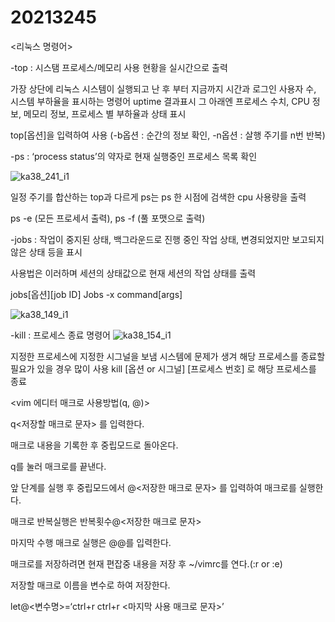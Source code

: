 # 20213245

<리눅스 명령어>


-top : 시스탬 프로세스/메모리 사용 현황을 실시간으로 출력

가장 상단에 리눅스 시스템이 실행되고 난 후 부터 지금까지 시간과 로그인 사용자 수, 시스템 부하율을 표시하는 명령어 uptime 결과표시
그 아래엔 프로세스 수치, CPU 정보, 메모리 정보, 프로세스 별 부하율과 상태 표시

top[옵션]을 입력하여 사용 (-b옵션 : 순간의 정보 확인, -n옵션 : 살행 주기를 n번 반복)


-ps : ‘process status’의 약자로 현재 실행중인 프로세스 목록 확인

![ka38_241_i1](https://user-images.githubusercontent.com/104884855/172055530-7a980fd9-85d8-4807-99a3-7dc7f936b5e0.jpeg)


일정 주기를 합산하는 top과 다르게 ps는 ps 한 시점에 검색한 cpu 사용량을 출력

ps -e (모든 프로세서 출력), ps -f (풀 포맷으로 출력) 


-jobs : 작업이 중지된 상태, 백그라운드로 진행 중인 작업 상태, 변경되었지만 보고되지 않은 상태 등을 표시

사용법은 이러하며 세션의 상태값으로 현재 세션의 작업 상태를 출력

jobs[옵션][job ID]
Jobs -x command[args]

![ka38_149_i1](https://user-images.githubusercontent.com/104884855/172055683-9a7fc10b-07e6-4e14-8f75-42d700317f85.jpeg)


-kill : 프로세스 종료 명령어
![ka38_154_i1](https://user-images.githubusercontent.com/104884855/172055909-f7a64fb7-3d07-4ef1-a036-3e57cfd4ba0e.jpeg)

지정한 프로세스에 지정한 시그널을 보냄
시스템에 문제가 생겨 해당 프로세스를 종료할 필요가 있을 경우 많이 사용
kill [옵션 or 시그널] [프로세스 번호] 로 해당 프로세스를 종료


<vim 에디터 매크로 사용방법(q, @)>


q<저장할 매크로 문자> 를 입력한다.

매크로 내용을 기록한 후 중립모드로 돌아온다.

q를 눌러 매크로를 끝낸다.


앞 단계를 실행 후 중립모드에서 @<저장한 매크로 문자> 를 입력하여 매크로를 실행한다.

매크로 반복실행은 반복횟수@<저장한 매크로 문자>

마지막 수행 매크로 실행은 @@를 입력한다.


매크로를 저장하려면 현재 편잡중 내용을 저장 후 ~/vimrc를 연다.(:r or :e)

저장할 매크로 이름을 변수로 하여 저장한다.

let@<변수명>=‘ctrl+r ctrl+r <마지막 사용 매크로 문자>’

